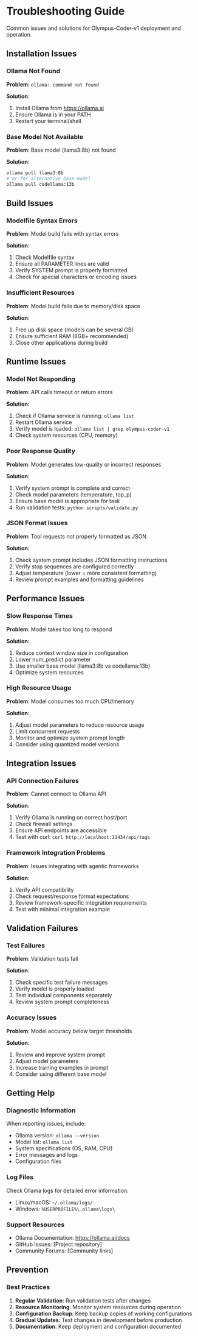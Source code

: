 # Troubleshooting Guide

Common issues and solutions for Olympus-Coder-v1 deployment and operation.

## Installation Issues

### Ollama Not Found
**Problem**: `ollama: command not found`

**Solution**:
1. Install Ollama from https://ollama.ai
2. Ensure Ollama is in your PATH
3. Restart your terminal/shell

### Base Model Not Available
**Problem**: Base model (llama3:8b) not found

**Solution**:
```bash
ollama pull llama3:8b
# or for alternative base model
ollama pull codellama:13b
```

## Build Issues

### Modelfile Syntax Errors
**Problem**: Model build fails with syntax errors

**Solution**:
1. Check Modelfile syntax
2. Ensure all PARAMETER lines are valid
3. Verify SYSTEM prompt is properly formatted
4. Check for special characters or encoding issues

### Insufficient Resources
**Problem**: Model build fails due to memory/disk space

**Solution**:
1. Free up disk space (models can be several GB)
2. Ensure sufficient RAM (8GB+ recommended)
3. Close other applications during build

## Runtime Issues

### Model Not Responding
**Problem**: API calls timeout or return errors

**Solution**:
1. Check if Ollama service is running: `ollama list`
2. Restart Ollama service
3. Verify model is loaded: `ollama list | grep olympus-coder-v1`
4. Check system resources (CPU, memory)

### Poor Response Quality
**Problem**: Model generates low-quality or incorrect responses

**Solution**:
1. Verify system prompt is complete and correct
2. Check model parameters (temperature, top_p)
3. Ensure base model is appropriate for task
4. Run validation tests: `python scripts/validate.py`

### JSON Format Issues
**Problem**: Tool requests not properly formatted as JSON

**Solution**:
1. Check system prompt includes JSON formatting instructions
2. Verify stop sequences are configured correctly
3. Adjust temperature (lower = more consistent formatting)
4. Review prompt examples and formatting guidelines

## Performance Issues

### Slow Response Times
**Problem**: Model takes too long to respond

**Solution**:
1. Reduce context window size in configuration
2. Lower num_predict parameter
3. Use smaller base model (llama3:8b vs codellama:13b)
4. Optimize system resources

### High Resource Usage
**Problem**: Model consumes too much CPU/memory

**Solution**:
1. Adjust model parameters to reduce resource usage
2. Limit concurrent requests
3. Monitor and optimize system prompt length
4. Consider using quantized model versions

## Integration Issues

### API Connection Failures
**Problem**: Cannot connect to Ollama API

**Solution**:
1. Verify Ollama is running on correct host/port
2. Check firewall settings
3. Ensure API endpoints are accessible
4. Test with curl: `curl http://localhost:11434/api/tags`

### Framework Integration Problems
**Problem**: Issues integrating with agentic frameworks

**Solution**:
1. Verify API compatibility
2. Check request/response format expectations
3. Review framework-specific integration requirements
4. Test with minimal integration example

## Validation Failures

### Test Failures
**Problem**: Validation tests fail

**Solution**:
1. Check specific test failure messages
2. Verify model is properly loaded
3. Test individual components separately
4. Review system prompt completeness

### Accuracy Issues
**Problem**: Model accuracy below target thresholds

**Solution**:
1. Review and improve system prompt
2. Adjust model parameters
3. Increase training examples in prompt
4. Consider using different base model

## Getting Help

### Diagnostic Information

When reporting issues, include:
- Ollama version: `ollama --version`
- Model list: `ollama list`
- System specifications (OS, RAM, CPU)
- Error messages and logs
- Configuration files

### Log Files

Check Ollama logs for detailed error information:
- Linux/macOS: `~/.ollama/logs/`
- Windows: `%USERPROFILE%\.ollama\logs\`

### Support Resources

- Ollama Documentation: https://ollama.ai/docs
- GitHub Issues: [Project repository]
- Community Forums: [Community links]

## Prevention

### Best Practices

1. **Regular Validation**: Run validation tests after changes
2. **Resource Monitoring**: Monitor system resources during operation
3. **Configuration Backup**: Keep backup copies of working configurations
4. **Gradual Updates**: Test changes in development before production
5. **Documentation**: Keep deployment and configuration documented